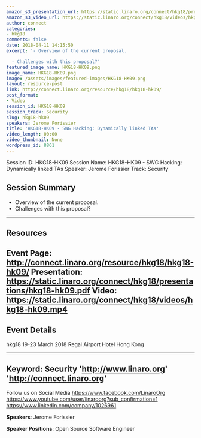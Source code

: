 ```yaml
---
amazon_s3_presentation_url: https://static.linaro.org/connect/hkg18/presentations/hkg18-hk09.pdf
amazon_s3_video_url: https://static.linaro.org/connect/hkg18/videos/hkg18-hk09.mp4
author: connect
categories:
- hkg18
comments: false
date: 2018-04-11 14:15:50
excerpt: '- Overview of the current proposal.

  - Challenges with this proposal?'
featured_image_name: HKG18-HK09.png
image_name: HKG18-HK09.png
image: /assets/images/featured-images/HKG18-HK09.png
layout: resource-post
link: http://connect.linaro.org/resource/hkg18/hkg18-hk09/
post_format:
- Video
session_id: HKG18-HK09
session_track: Security
slug: hkg18-hk09
speakers: Jerome Forissier
title: 'HKG18-HK09 - SWG Hacking: Dynamically linked TAs'
video_length: 00:00
video_thumbnail: None
wordpress_id: 8861
---
```


Session ID: HKG18-HK09
Session Name: HKG18-HK09 - SWG Hacking: Dynamically linked TAs
Speaker: Jerome Forissier
Track: Security


## Session Summary
- Overview of the current proposal.
- Challenges with this proposal?

---------------------------------------------------
## Resources
Event Page: http://connect.linaro.org/resource/hkg18/hkg18-hk09/
Presentation: https://static.linaro.org/connect/hkg18/presentations/hkg18-hk09.pdf
Video: https://static.linaro.org/connect/hkg18/videos/hkg18-hk09.mp4
 ---------------------------------------------------
## Event Details
hkg18
19-23 March 2018
Regal Airport Hotel Hong Kong

---------------------------------------------------
Keyword: Security
'http://www.linaro.org'
'http://connect.linaro.org'
---------------------------------------------------
Follow us on Social Media
https://www.facebook.com/LinaroOrg
https://www.youtube.com/user/linaroorg?sub_confirmation=1
https://www.linkedin.com/company/1026961

**Speakers**: Jerome Forissier

**Speaker Positions**: Open Source Software Engineer
